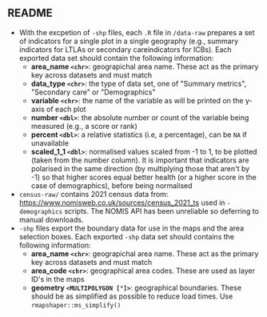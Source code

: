 ## README

- With the excpetion of `-shp` files, each `.R` file in `/data-raw` prepares a
  set of indicators for a single plot in a single geography (e.g., summary
  indicators for LTLAs or secondary careindicators for ICBs). Each exported data
  set should contain the following information:
  - **area_name `<chr>`**: geograpichal area name. These act as the primary key
    across datasets and must match 
  - **data_type `<chr>`**: the type of data set, one of "Summary metrics", 
    "Secondary care" or "Demographics"
  - **variable `<chr>`**: the name of the variable as will be printed on the y-axis
    of each plot 
  - **number `<dbl>`**: the absolute number or count of the variable being 
    measured (e.g., a score or rank)      
  - **percent `<dbl>`**: a relative statistics (i.e, a percentage), can be `NA`
  if unavailable 
  - **scaled_1_1 `<dbl>`**: normalised values scaled from -1 to 1, to be 
    plotted (taken from the number column). It is important that indicators are 
    polarised in the same direction (by multiplying those that aren't by -1) so
    that higher scores equal better health (or a higher score in the case of 
    demographics), before being normalised
- `census-raw/` contains 2021 census data from:
  https://www.nomisweb.co.uk/sources/census_2021_ts used in `-demographics`
  scripts. The NOMIS API has been unreliable so deferring to manual downloads.
- `-shp` files export the boundary data for use in the maps and the area
  selection boxes. Each exported `-shp` data set should contains the following
  information:
  - **area_name `<chr>`**: geograpichal area name. These act as the primary key
    across datasets and must match
  - **area_code `<chr>`**: geographical area codes. These are used as layer ID's
    in the maps
  - **geometry `<MULTIPOLYGON [°]>`**: geographical boundaries. These should be
    as simplified as possible to reduce load times. Use `rmapshaper::ms_simplify()`